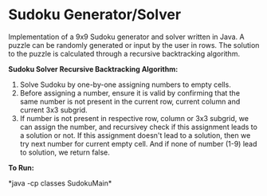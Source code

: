 # Sudoku Generator/Solver

Implementation of a 9x9 Sudoku generator and solver written in Java. 
A puzzle can be randomly generated or input by the user in rows. 
The solution to the puzzle is calculated through a recursive backtracking algorithm. <br/>


<strong> Sudoku Solver Recursive Backtracking Algorithm: </strong> 
1. Solve Sudoku by one-by-one assigning numbers to empty cells.
2. Before assigning a number, ensure it is valid by confirming that the same number is not present in the current row, current column and current 3x3 subgrid.
3. If number is not present in respective row, column or 3x3 subgrid, we can assign the number, and recursivey check if this assignment leads to a solution or not. If this assignment doesn't lead to a solution, then we try next number for current empty cell. And if none of number (1-9) lead to solution, we return false.<br/>
  
  
<strong>To Run: </strong> <br/>
  <div style="margin-left 4rem">*java -cp classes SudokuMain*</div>
